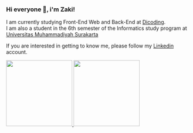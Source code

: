 ### Hi everyone 👋, i'm Zaki! 
 
I am currently studying Front-End Web and Back-End at [Dicoding](https://www.dicoding.com/).  
I am also a student in the 6th semester of the Informatics study program at [Universitas Muhammadiyah Surakarta](https://www.ums.ac.id/)

If you are interested in getting to know me, please follow my [Linkedin](https://www.linkedin.com/in/zaki-satria-p-4ba90413b/) account.

<p align="left">
<a href="https://github.com/ZkiStr">
  <img height="180em" src="https://github-readme-stats-eight-theta.vercel.app/api?username=ZkiStr&show_icons=true&theme=algolia&include_all_commits=true&count_private=true"/>
  <img height="180em" src="https://github-readme-stats-eight-theta.vercel.app/api/top-langs/?username=ZkiStr&layout=compact&langs_count=8&theme=algolia"/>
</a>
</p>

<!--
**ZkiStr/ZkiStr** is a ✨ _special_ ✨ repository because its `README.md` (this file) appears on your GitHub profile.

Here are some ideas to get you started:

- 🔭 I’m currently working on ...
- 🌱 I’m currently learning ...
- 👯 I’m looking to collaborate on ...
- 🤔 I’m looking for help with ...
- 💬 Ask me about ...
- 📫 How to reach me: ...
- 😄 Pronouns: ...
- ⚡ Fun fact: ...
-->
